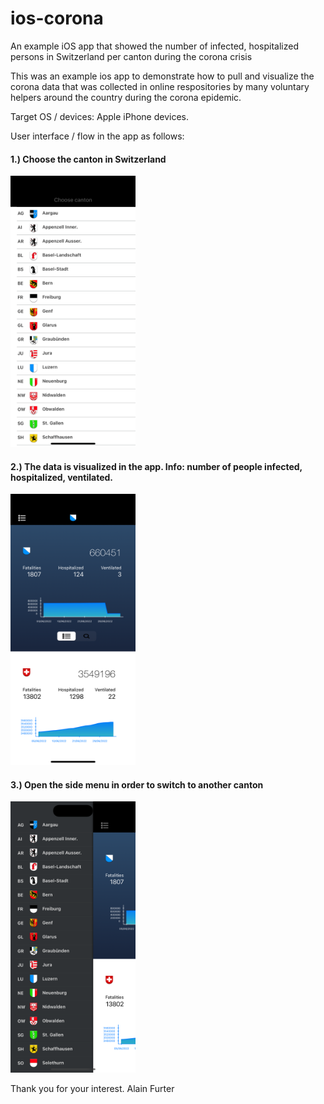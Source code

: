 # ios-corona
An example iOS app that showed the number of infected, hospitalized persons in Switzerland per canton during the corona crisis

This was an example ios app to demonstrate how to pull and visualize the corona data that was collected in online respositories by many voluntary helpers around the country during the corona epidemic. 

Target OS / devices: Apple iPhone devices.

User interface / flow in the app as follows:

<h4>1.) Choose the canton in Switzerland</h4>
<img src="/Screenshots/Cantons.png" alt="Cantons" width="200"/>

<h4>2.) The data is visualized in the app. Info: number of people infected, hospitalized, ventilated.</h4>
<img src="/Screenshots/DataViewer.png" alt="Corona data" width="200"/>
  
<h4>3.) Open the side menu in order to switch to another canton</h4>
<img src="/Screenshots/SideMenu.png" alt="Side menu" width="200"/>

Thank you for your interest.
Alain Furter
